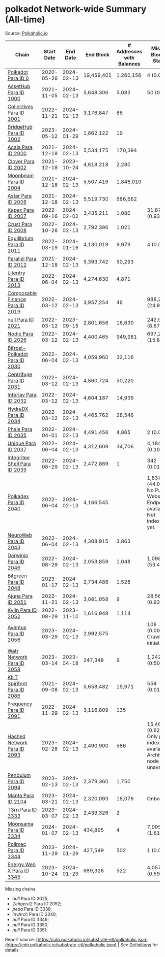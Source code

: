 # polkadot Network-wide Summary (All-time)

Source: [Polkaholic.io](https://polkaholic.io)


| Chain            | Start Date | End Date | End Block | # Addresses with Balances | Missing Blocks / Status |
| ---------------- | ---------- | ---------| --------- | ------------------------- | ----------------------- |
| [Polkadot Para ID 0](/polkadot/0-polkadot) | 2020-05-26 | 2024-02-13 | 19,459,401 |  1,260,156 | 4 (0.00%)  |
| [AssetHub Para ID 1000](/polkadot/1000-assethub) | 2021-11-05 | 2024-02-13 | 5,648,306 |  5,083 | 50 (0.00%)  |
| [Collectives Para ID 1001](/polkadot/1001-collectives) | 2022-11-21 | 2024-02-13 | 3,176,847 |  86 |    |
| [BridgeHub Para ID 1002](/polkadot/1002-bridgehub) | 2023-05-12 | 2024-01-29 | 1,862,122 |  19 |    |
| [Acala Para ID 2000](/polkadot/2000-acala) | 2021-12-18 | 2024-02-13 | 5,534,175 |  170,394 |    |
| [Clover Para ID 2002](/polkadot/2002-clover) | 2021-12-18 | 2023-10-24 | 4,618,218 |  2,280 |    |
| [Moonbeam Para ID 2004](/polkadot/2004-moonbeam) | 2021-12-18 | 2024-02-13 | 5,507,416 |  1,848,010 |    |
| [Astar Para ID 2006](/polkadot/2006-astar) | 2021-12-18 | 2024-02-13 | 5,519,730 |  686,662 |    |
| [Kapex Para ID 2007](/polkadot/2007-kapex) | 2022-09-16 | 2024-02-02 | 3,435,211 |  1,080 | 31,872 (0.93%)  |
| [Crust Para ID 2008](/polkadot/2008-crust) | 2022-10-26 | 2024-02-13 | 2,792,386 |  1,021 |    |
| [Equilibrium Para ID 2011](/polkadot/2011-equilibrium) | 2022-03-19 | 2024-01-16 | 4,130,019 |  9,979 | 4 (0.00%)  |
| [Parallel Para ID 2012](/polkadot/2012-parallel) | 2021-12-18 | 2024-02-13 | 5,393,742 |  50,293 |    |
| [Litentry Para ID 2013](/polkadot/2013-litentry) | 2022-06-04 | 2024-02-13 | 4,274,630 |  4,871 |    |
| [Composable Finance Para ID 2019](/polkadot/2019-composable) | 2022-03-12 | 2024-02-13 | 3,957,254 |  46 | 988,228 (24.97%)  |
| [null Para ID 2021](/polkadot/2021-efinity) | 2022-03-12 | 2023-09-15 | 2,801,656 |  16,630 | 242,949 (8.67%)  |
| [Nodle Para ID 2026](/polkadot/2026-nodle) | 2022-03-12 | 2024-02-13 | 4,400,465 |  949,981 | 697,249 (15.84%)  |
| [Bifrost-Polkadot Para ID 2030](/polkadot/2030-bifrost) | 2022-06-04 | 2024-02-13 | 4,059,960 |  32,116 |    |
| [Centrifuge Para ID 2031](/polkadot/2031-centrifuge) | 2022-03-12 | 2024-02-13 | 4,860,724 |  50,220 |    |
| [Interlay Para ID 2032](/polkadot/2032-interlay) | 2022-03-12 | 2024-02-13 | 4,604,187 |  14,939 |    |
| [HydraDX Para ID 2034](/polkadot/2034-hydradx) | 2022-03-12 | 2024-02-13 | 4,465,762 |  28,546 |    |
| [Phala Para ID 2035](/polkadot/2035-phala) | 2022-04-01 | 2024-02-13 | 4,491,456 |  4,865 | 2 (0.00%)  |
| [Unique Para ID 2037](/polkadot/2037-unique) | 2022-06-04 | 2024-02-13 | 4,312,608 |  34,706 | 4,184 (0.10%)  |
| [Integritee Shell Para ID 2039](/polkadot/2039-integritee) | 2022-08-29 | 2024-02-13 | 2,472,869 |  1 | 342 (0.01%)  |
| [Polkadex Para ID 2040](/polkadot/2040-polkadex) | 2022-06-04 | 2024-02-13 | 4,166,545 |   | 1,837,152 (44.09%) No Public Websocket Endpoint available: Not indexing yet. |
| [NeuroWeb Para ID 2043](/polkadot/2043-neuroweb) | 2022-06-04 | 2024-02-13 | 4,308,915 |  3,863 |    |
| [Darwinia Para ID 2046](/polkadot/2046-darwinia) | 2022-08-29 | 2024-02-13 | 2,053,859 |  1,048 | 1,098,047 (53.46%)  |
| [Bitgreen Para ID 2048](/polkadot/2048-bitgreen) | 2023-01-17 | 2024-02-13 | 2,734,488 |  1,528 |    |
| [Ajuna Para ID 2051](/polkadot/2051-ajuna) | 2022-11-21 | 2024-02-13 | 3,081,058 |  9 | 28,565 (0.93%)  |
| [Kylin Para ID 2052](/polkadot/2052-kylin) | 2022-08-29 | 2023-11-10 | 1,616,948 |  1,114 |    |
| [Aventus Para ID 2056](/polkadot/2056-aventus) | 2023-03-29 | 2024-02-13 | 2,992,575 |   | 108 (0.00%) Crawling initiated |
| [Watr Network Para ID 2058](/polkadot/2058-watr) | 2023-03-14 | 2023-04-18 | 247,348 |  9 | 1,242 (0.50%)  |
| [KILT Spiritnet Para ID 2086](/polkadot/2086-kilt) | 2021-09-08 | 2024-02-13 | 5,658,482 |  19,971 | 554 (0.01%)  |
| [Frequency Para ID 2091](/polkadot/2091-frequency) | 2022-11-29 | 2024-02-13 | 3,116,809 |  135 |    |
| [Hashed Network Para ID 2093](/polkadot/2093-hashed) | 2023-02-28 | 2024-02-13 | 2,490,900 |  586 | 15,464 (0.62%) Only partial index available: Archive node unavailable |
| [Pendulum Para ID 2094](/polkadot/2094-pendulum) | 2023-02-13 | 2024-02-13 | 2,379,360 |  1,750 |    |
| [Manta Para ID 2104](/polkadot/2104-manta) | 2023-03-21 | 2024-02-13 | 2,320,093 |  18,079 |   Onboarding |
| [T3rn Para ID 3333](/polkadot/3333-t3rn) | 2023-03-07 | 2024-02-13 | 2,439,326 |  2 |    |
| [Moonsama Para ID 3334](/polkadot/3334-moonsama) | 2024-01-07 | 2024-02-13 | 434,895 |  4 | 7,005 (1.61%)  |
| [Polimec Para ID 3344](/polkadot/3344-polimec) | 2023-11-29 | 2024-01-29 | 427,549 |  502 | 1 (0.00%)  |
| [Energy Web X Para ID 3345](/polkadot/3345-energywebx) | 2023-10-24 | 2024-01-29 | 689,326 |  522 | 4,057 (0.59%)  |

Missing chains


* *null* Para ID 2025; 
* *Zeitgeist2* Para ID 2092; 
* *peaq* Para ID 3338; 
* *InvArch* Para ID 3340; 
* *null* Para ID 3346; 
* *null* Para ID 3350; 
* *null* Para ID 3351; 

Report source: [https://cdn.polkaholic.io/substrate-etl/polkaholic.json](https://cdn.polkaholic.io/substrate-etl/polkaholic.json) | See [Definitions](/DEFINITIONS.md) for details
